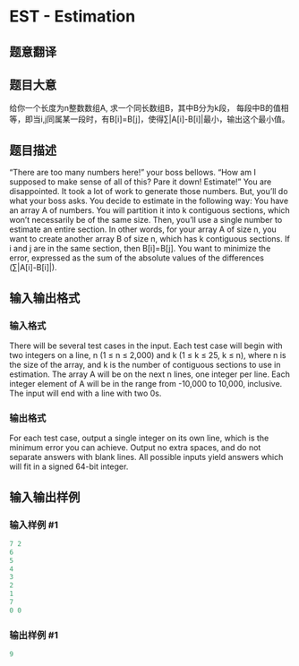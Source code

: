 # EST - Estimation

## 题意翻译

## 题目大意

给你一个长度为n整数数组A, 求一个同长数组B，其中B分为k段， 每段中B的值相等，即当i,j同属某一段时，有B\[i]=B\[j]，使得∑|A\[i]-B\[i]|最小，输出这个最小值。

## 题目描述

“There are too many numbers here!” your boss bellows. “How am I supposed to make sense of all of this? Pare it down! Estimate!” You are disappointed. It took a lot of work to generate those numbers. But, you’ll do what your boss asks. You decide to estimate in the following way: You have an array A of numbers. You will partition it into k contiguous sections, which won’t necessarily be of the same size. Then, you’ll use a single number to estimate an entire section. In other words, for your array A of size n, you want to create another array B of size n, which has k contiguous sections. If i and j are in the same section, then B\[i\]=B\[j\]. You want to minimize the error, expressed as the sum of the absolute values of the differences (∑|A\[i\]-B\[i\]|).

## 输入输出格式

### 输入格式

There will be several test cases in the input. Each test case will begin with two integers on a line, n (1 ≤ n ≤ 2,000) and k (1 ≤ k ≤ 25, k ≤ n), where n is the size of the array, and k is the number of contiguous sections to use in estimation. The array A will be on the next n lines, one integer per line. Each integer element of A will be in the range from -10,000 to 10,000, inclusive. The input will end with a line with two 0s.

### 输出格式

For each test case, output a single integer on its own line, which is the minimum error you can achieve. Output no extra spaces, and do not separate answers with blank lines. All possible inputs yield answers which will fit in a signed 64-bit integer.

## 输入输出样例

### 输入样例 #1

```cpp
7 2
6
5
4
3
2
1
7
0 0
```


### 输出样例 #1

```cpp
9
```


